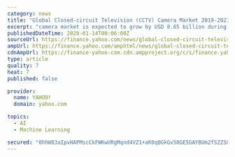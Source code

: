 ```yaml
---
category: news
title: "Global Closed-circuit Television (CCTV) Camera Market 2019-2023 | Introduction of Deep Learning Technology to Boost Growth | Technavio"
excerpt: "camera market is expected to grow by USD 8.65 billion during 2019-2023, according to the latest market research report by Technavio. Request a free sample report This press release features multimedia."
publishedDateTime: 2020-01-14T00:06:00Z
sourceUrl: https://finance.yahoo.com/news/global-closed-circuit-television-cctv-210000057.html
ampUrl: https://finance.yahoo.com/amphtml/news/global-closed-circuit-television-cctv-210000057.html
cdnAmpUrl: https://finance-yahoo-com.cdn.ampproject.org/c/s/finance.yahoo.com/amphtml/news/global-closed-circuit-television-cctv-210000057.html
type: article
quality: 7
heat: 7
published: false

provider:
  name: YAHOO!
  domain: yahoo.com

topics:
  - AI
  - Machine Learning

secured: "0hhW83aIpvHAPMscCkFWKwURgMqnd4VZ1+aK0q0GkGv50GE5GAYBUm2fSZZSGZxn+HhWnJThZb536y8GphSO95ctvqdIl6rsKffMh0k3UdP9PC6mOKRIzjkrfLr5+rHzFBIEofvBuqGxYuSB057y93RAcwWiwqPjpA1Ki6fhCqQW0PQPoShbb3qWmjzHaW+quA58HiUzZeveYL+6jHjIywfUfHECv50TuNy3UOtstOKCT09HHV8FkJX91pHwr6yRV78zLDfEUqCXthq/4v2e3A==;i/FAfp6ms2Z6DBude5pHtg=="
---
```


